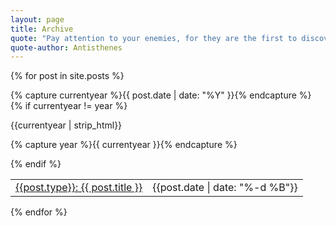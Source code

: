 ```yaml
---
layout: page
title: Archive
quote: "Pay attention to your enemies, for they are the first to discover your mistakes."
quote-author: Antisthenes
---
```


{% for post in site.posts %}

{% capture currentyear %}{{ post.date | date: "%Y" }}{% endcapture %}
{% if currentyear != year %}

{{currentyear | strip_html}}

{% capture year %}{{ currentyear }}{% endcapture %}

{% endif %}

<table cellpadding="0" cellspacing="0" border="0"> 

  <tr><td><a href="{{ post.url }}">{{post.type}}: {{ post.title }}</a></td>
  <td style = "text-align:right">{{post.date | date: "%-d %B"}}</td></tr>
</table>
{% endfor %}